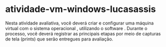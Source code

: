 # atividade-vm-windows-lucasassis
Nesta atividade avaliativa, você deverá criar e configurar uma máquina virtual com o sistema operacional , utilizando o software . Durante o processo, você deverá registrar as principais etapas por meio de capturas de tela (prints) que serão entregues para avaliação.
